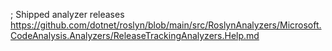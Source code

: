 ﻿; Shipped analyzer releases
https://github.com/dotnet/roslyn/blob/main/src/RoslynAnalyzers/Microsoft.CodeAnalysis.Analyzers/ReleaseTrackingAnalyzers.Help.md

